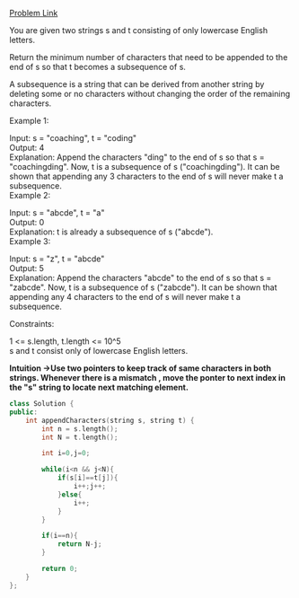 [Problem Link](https://leetcode.com/problems/append-characters-to-string-to-make-subsequence/description/?envType=daily-question&envId=2024-06-03)<br>

You are given two strings s and t consisting of only lowercase English letters.

Return the minimum number of characters that need to be appended to the end of s so that t becomes a subsequence of s.

A subsequence is a string that can be derived from another string by deleting some or no characters without changing the order of the remaining characters.<br>

 

Example 1:<br>

Input: s = "coaching", t = "coding"<br>
Output: 4<br>
Explanation: Append the characters "ding" to the end of s so that s = "coachingding".
Now, t is a subsequence of s ("coachingding").
It can be shown that appending any 3 characters to the end of s will never make t a subsequence.<br>
Example 2:<br>

Input: s = "abcde", t = "a"<br>
Output: 0<br>
Explanation: t is already a subsequence of s ("abcde").<br>
Example 3:<br>

Input: s = "z", t = "abcde"<br>
Output: 5<br>
Explanation: Append the characters "abcde" to the end of s so that s = "zabcde".
Now, t is a subsequence of s ("zabcde").
It can be shown that appending any 4 characters to the end of s will never make t a subsequence.<br>
 

Constraints:<br>

1 <= s.length, t.length <= 10^5<br>
s and t consist only of lowercase English letters.<br>

__Intuition ->Use two pointers to keep track of same characters in both strings. Whenever there is a mismatch , move the ponter to next index in the "s" string to locate next matching element.__

```C++
class Solution {
public:
    int appendCharacters(string s, string t) {
        int n = s.length();
        int N = t.length();

        int i=0,j=0;

        while(i<n && j<N){
            if(s[i]==t[j]){
                i++;j++;
            }else{
                i++;
            }
        }

        if(i==n){
            return N-j;
        }

        return 0;
    }
};
```
